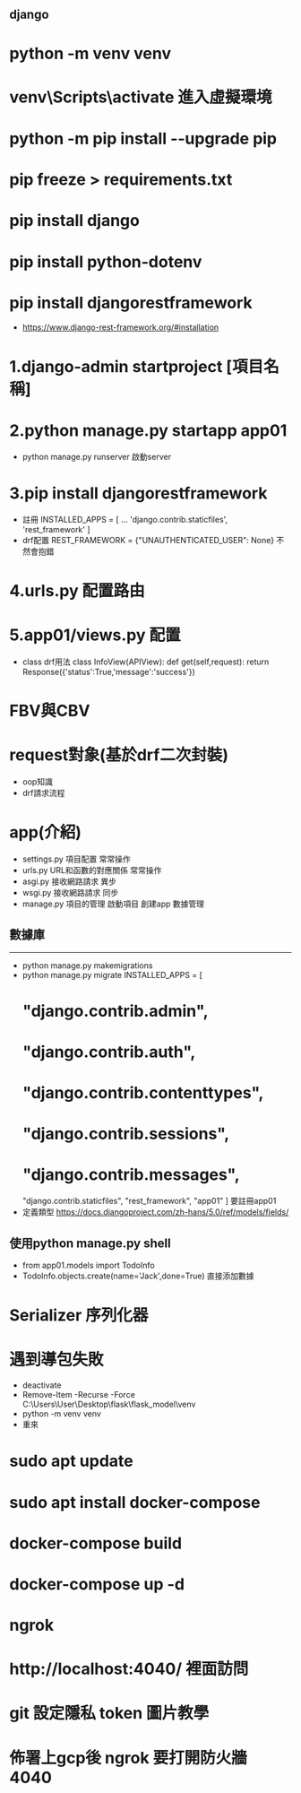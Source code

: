 ## django

# python -m venv venv
# venv\Scripts\activate 進入虛擬環境
# python -m pip install --upgrade pip
# pip freeze > requirements.txt
# pip install django
# pip install python-dotenv
# pip install djangorestframework 
- https://www.django-rest-framework.org/#installation
# 1.django-admin startproject [項目名稱]
# 2.python manage.py startapp app01
- python manage.py runserver 啟動server
# 3.pip install djangorestframework 
- 註冊
    INSTALLED_APPS = [
    ...
    'django.contrib.staticfiles',
    'rest_framework'
]
- drf配置 REST_FRAMEWORK = {"UNAUTHENTICATED_USER": None} 不然會抱錯
# 4.urls.py 配置路由
# 5.app01/views.py 配置
- class drf用法
class InfoView(APIView):
    def get(self,request):
        return Response({'status':True,'message':'success'})
# FBV與CBV
# request對象(基於drf二次封裝)
- oop知識
- drf請求流程
# app(介紹)
- settings.py 項目配置        常常操作
- urls.py URL和函數的對應關係  常常操作
- asgi.py 接收網路請求 異步
- wsgi.py 接收網路請求 同步
- manage.py 項目的管理 啟動項目 創建app 數據管理
## 數據庫
--------------------------
- python manage.py makemigrations
- python manage.py migrate
INSTALLED_APPS = [
    # "django.contrib.admin",
    # "django.contrib.auth",
    # "django.contrib.contenttypes",
    # "django.contrib.sessions",
    # "django.contrib.messages",
    "django.contrib.staticfiles",
    "rest_framework",
    "app01"
] 要註冊app01
- 定義類型 https://docs.djangoproject.com/zh-hans/5.0/ref/models/fields/
## 使用python manage.py shell
- from app01.models import TodoInfo
- TodoInfo.objects.create(name='Jack',done=True) 直接添加數據

# Serializer 序列化器

# 遇到導包失敗
- deactivate
- Remove-Item -Recurse -Force C:\Users\User\Desktop\flask\flask_model\venv
- python -m venv venv 
- 重來


# sudo apt update
# sudo apt install docker-compose
# docker-compose build 
# docker-compose up -d

# ngrok
# http://localhost:4040/ 裡面訪問 

# git 設定隱私 token 圖片教學

# 佈署上gcp後 ngrok 要打開防火牆 4040